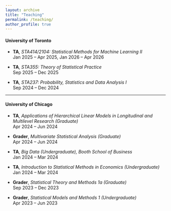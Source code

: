 ```yaml
---
layout: archive
title: "Teaching"
permalink: /teaching/
author_profile: true
---
```


#### **University of Toronto**

- **TA**, *STA414/2104: Statistical Methods for Machine Learning II*  
  Jan 2025 – Apr 2025, Jan 2026 – Apr 2026

- **TA**, *STA355: Theory of Statistical Practice*  
  Sep 2025 – Dec 2025

- **TA**, *STA237: Probability, Statistics and Data Analysis I*  
  Sep 2024 – Dec 2024

---

#### **University of Chicago**

- **TA**, *Applications of Hierarchical Linear Models in Longitudinal and Multilevel Research (Graduate)*  
  Apr 2024 – Jun 2024

- **Grader**, *Multivariate Statistical Analysis (Graduate)*  
  Apr 2024 – Jun 2024

- **TA**, *Big Data (Undergraduate), Booth School of Business*  
  Jan 2024 – Mar 2024

- **TA**, *Introduction to Statistical Methods in Economics (Undergraduate)*  
  Jan 2024 – Mar 2024

- **Grader**, *Statistical Theory and Methods 1a (Graduate)*  
  Sep 2023 – Dec 2023

- **Grader**, *Statistical Models and Methods 1 (Undergraduate)*  
  Apr 2023 – Jun 2023

